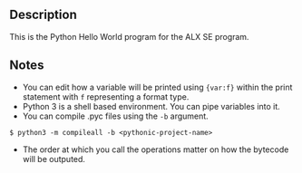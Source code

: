 ## Description
This is the Python Hello World program for the ALX SE program.

## Notes
* You can edit how a variable will be printed using `{var:f}` within the print statement with `f` representing a format type.
* Python 3 is a shell based environment. You can pipe variables into it.
* You can compile .pyc files using the `-b` argument.
```console
$ python3 -m compileall -b <pythonic-project-name>
```
* The order at which you call the operations matter on how the bytecode will be outputed.
